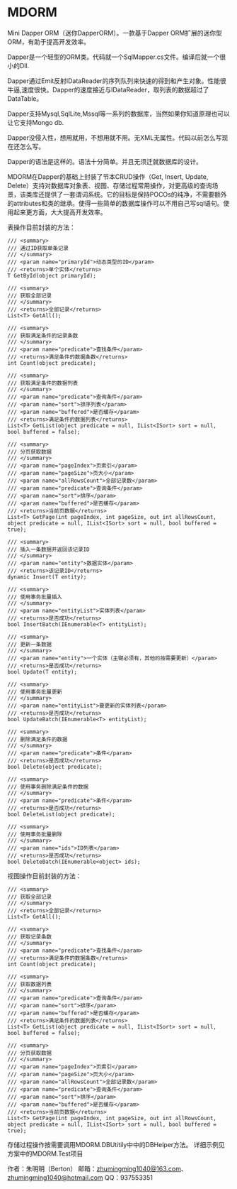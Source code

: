 # MDORM

Mini Dapper ORM（迷你DapperORM）。一款基于Dapper ORM扩展的迷你型ORM，有助于提高开发效率。

Dapper是一个轻型的ORM类。代码就一个SqlMapper.cs文件。编译后就一个很小的Dll.

Dapper通过Emit反射IDataReader的序列队列来快速的得到和产生对象。性能很牛逼,速度很快。Dapper的速度接近与IDataReader，取列表的数据超过了DataTable。

Dapper支持Mysql,SqlLite,Mssql等一系列的数据库，当然如果你知道原理也可以让它支持Mongo db.

Dapper没侵入性，想用就用，不想用就不用。无XML无属性。代码以前怎么写现在还怎么写。

Dapper的语法是这样的。语法十分简单。并且无须迁就数据库的设计。

MDORM在Dapper的基础上封装了节本CRUD操作（Get, Insert, Update, Delete）支持对数据库对象表、视图、存储过程常用操作，对更高级的查询场景，该类库还提供了一套谓词系统。它的目标是保持POCOs的纯净，不需要额外的attributes和类的继承。使得一些简单的数据库操作可以不用自己写sql语句。使用起来更方面，大大提高开发效率。

表操作目前封装的方法：

	/// <summary>
	/// 通过ID获取单条记录
	/// </summary>
	/// <param name="primaryId">动态类型的ID</param>
	/// <returns>单个实体</returns>
	T GetById(object primaryId);

	/// <summary>
	/// 获取全部记录
	/// </summary>
	/// <returns>全部记录</returns>
	List<T> GetAll();

	/// <summary>
	/// 获取满足条件的记录条数
	/// </summary>
	/// <param name="predicate">查找条件</param>
	/// <returns>满足条件的数据条数</returns>
	int Count(object predicate);

	/// <summary>
	/// 获取满足条件的数据列表
	/// </summary>
	/// <param name="predicate">查询条件</param>
	/// <param name="sort">排序列表</param>
	/// <param name="buffered">是否缓存</param>
	/// <returns>满足条件的数据列表</returns>
	List<T> GetList(object predicate = null, IList<ISort> sort = null, bool buffered = false);

	/// <summary>
	/// 分页获取数据
	/// </summary>
	/// <param name="pageIndex">页索引</param>
	/// <param name="pageSize">页大小</param>
	/// <param name="allRowsCount">全部记录数</param>
	/// <param name="predicate">查询条件</param>
	/// <param name="sort">排序</param>
	/// <param name="buffered">是否缓存</param>
	/// <returns>当前页数据</returns>
	List<T> GetPage(int pageIndex, int pageSize, out int allRowsCount, object predicate = null, IList<ISort> sort = null, bool buffered = true);

	/// <summary>
	/// 插入一条数据并返回该记录ID
	/// </summary>
	/// <param name="entity">数据实体</param>
	/// <returns>该记录ID</returns>
	dynamic Insert(T entity);

	/// <summary>
	/// 使用事务批量插入
	/// </summary>
	/// <param name="entityList">实体列表</param>
	/// <returns>是否成功</returns>
	bool InsertBatch(IEnumerable<T> entityList);

	/// <summary>
	/// 更新一条数据
	/// </summary>
	/// <param name="entity">一个实体（主键必须有，其他的按需要更新）</param>
	/// <returns>是否成功</returns>
	bool Update(T entity);

	/// <summary>
	/// 使用事务批量更新
	/// </summary>
	/// <param name="entityList">要更新的实体列表</param>
	/// <returns>是否成功</returns>
	bool UpdateBatch(IEnumerable<T> entityList);

	/// <summary>
	/// 删除满足条件的数据
	/// </summary>
	/// <param name="predicate">条件</param>
	/// <returns>是否成功</returns>
	bool Delete(object predicate);

	/// <summary>
	/// 使用事务删除满足条件的数据
	/// </summary>
	/// <param name="predicate">条件</param>
	/// <returns>是否成功</returns>
	bool DeleteList(object predicate);

	/// <summary>
	/// 使用事务批量删除
	/// </summary>
	/// <param name="ids">ID列表</param>
	/// <returns>是否成功</returns>
	bool DeleteBatch(IEnumerable<object> ids);
    
视图操作目前封装的方法：

    /// <summary>
    /// 获取全部记录
    /// </summary>
    /// <returns>全部记录</returns>
    List<T> GetAll();

    /// <summary>
    /// 获取记录条数
    /// </summary>
    /// <param name="predicate">查找条件</param>
    /// <returns>满足条件的数据条数</returns>
    int Count(object predicate);

    /// <summary>
    /// 获取数据列表
    /// </summary>
    /// <param name="predicate">查询条件</param>
    /// <param name="sort">排序</param>
    /// <param name="buffered">是否缓存</param>
    /// <returns>满足条件的数据列表</returns>
    List<T> GetList(object predicate = null, IList<ISort> sort = null, bool buffered = false);

    /// <summary>
    /// 分页获取数据
    /// </summary>
    /// <param name="pageIndex">页索引</param>
    /// <param name="pageSize">页大小</param>
    /// <param name="allRowsCount">全部记录数</param>
    /// <param name="predicate">查询条件</param>
    /// <param name="sort">排序</param>
    /// <param name="buffered">是否缓存</param>
    /// <returns>当前页数据</returns>
    List<T> GetPage(int pageIndex, int pageSize, out int allRowsCount, object predicate = null, IList<ISort> sort = null, bool buffered = true);
    
存储过程操作按需要调用MDORM.DBUtitily中中的DBHelper方法。
详细示例见方案中的MDORM.Test项目

作者：朱明明（Berton）
邮箱：zhumingming1040@163.com、zhumingming1040@hotmail.com
QQ：937553351

